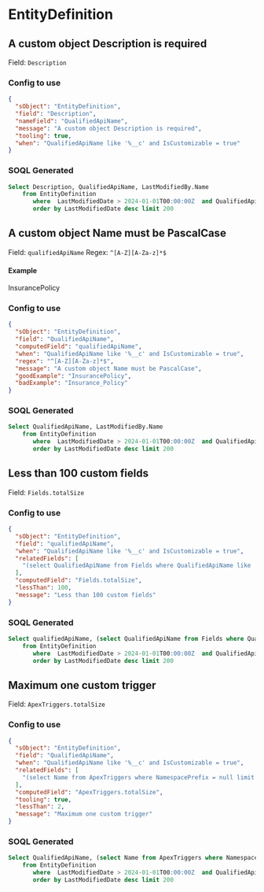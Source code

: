 # EntityDefinition
## A custom object Description is required
Field: `Description`

### Config to use
```json
{
  "sObject": "EntityDefinition",
  "field": "Description",
  "nameField": "QualifiedApiName",
  "message": "A custom object Description is required",
  "tooling": true,
  "when": "QualifiedApiName like '%__c' and IsCustomizable = true"
}
```

### SOQL Generated
```sql
Select Description, QualifiedApiName, LastModifiedBy.Name
    from EntityDefinition
       where  LastModifiedDate > 2024-01-01T00:00:00Z  and QualifiedApiName like '%__c' and IsCustomizable = true 
       order by LastModifiedDate desc limit 200
```

## A custom object Name must be PascalCase
Field: `qualifiedApiName`
Regex: `^[A-Z][A-Za-z]*$`  
#### Example
InsurancePolicy  
### Config to use
```json
{
  "sObject": "EntityDefinition",
  "field": "QualifiedApiName",
  "computedField": "qualifiedApiName",
  "when": "QualifiedApiName like '%__c' and IsCustomizable = true",
  "regex": "^[A-Z][A-Za-z]*$",
  "message": "A custom object Name must be PascalCase",
  "goodExample": "InsurancePolicy",
  "badExample": "Insurance_Policy"
}
```

### SOQL Generated
```sql
Select QualifiedApiName, LastModifiedBy.Name
    from EntityDefinition
       where  LastModifiedDate > 2024-01-01T00:00:00Z  and QualifiedApiName like '%__c' and IsCustomizable = true 
       order by LastModifiedDate desc limit 200
```

## Less than 100 custom fields
Field: `Fields.totalSize`

### Config to use
```json
{
  "sObject": "EntityDefinition",
  "field": "qualifiedApiName",
  "when": "QualifiedApiName like '%__c' and IsCustomizable = true",
  "relatedFields": [
    "(select QualifiedApiName from Fields where QualifiedApiName like '%__c')"
  ],
  "computedField": "Fields.totalSize",
  "lessThan": 100,
  "message": "Less than 100 custom fields"
}
```

### SOQL Generated
```sql
Select qualifiedApiName, (select QualifiedApiName from Fields where QualifiedApiName like '%__c'), LastModifiedBy.Name
    from EntityDefinition
       where  LastModifiedDate > 2024-01-01T00:00:00Z  and QualifiedApiName like '%__c' and IsCustomizable = true 
       order by LastModifiedDate desc limit 200
```

## Maximum one custom trigger
Field: `ApexTriggers.totalSize`

### Config to use
```json
{
  "sObject": "EntityDefinition",
  "field": "QualifiedApiName",
  "when": "QualifiedApiName like '%__c' and IsCustomizable = true",
  "relatedFields": [
    "(select Name from ApexTriggers where NamespacePrefix = null limit 10 )"
  ],
  "computedField": "ApexTriggers.totalSize",
  "tooling": true,
  "lessThan": 2,
  "message": "Maximum one custom trigger"
}
```

### SOQL Generated
```sql
Select QualifiedApiName, (select Name from ApexTriggers where NamespacePrefix = null limit 10 ), LastModifiedBy.Name
    from EntityDefinition
       where  LastModifiedDate > 2024-01-01T00:00:00Z  and QualifiedApiName like '%__c' and IsCustomizable = true 
       order by LastModifiedDate desc limit 200
```
